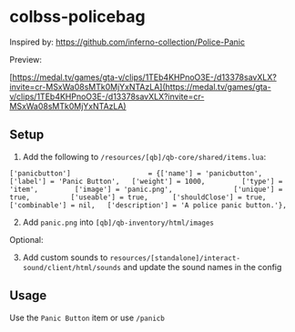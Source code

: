 # colbss-policebag

Inspired by: https://github.com/inferno-collection/Police-Panic

Preview:

[https://medal.tv/games/gta-v/clips/1TEb4KHPnoO3E-/d13378savXLX?invite=cr-MSxWa08sMTk0MjYxNTAzLA](https://medal.tv/games/gta-v/clips/1TEb4KHPnoO3E-/d13378savXLX?invite=cr-MSxWa08sMTk0MjYxNTAzLA)

## Setup

1. Add the following to `/resources/[qb]/qb-core/shared/items.lua`:

```
['panicbutton']                   = {['name'] = 'panicbutton',                ['label'] = 'Panic Button',   ['weight'] = 1000,         ['type'] = 'item',         ['image'] = 'panic.png',               ['unique'] = true,          ['useable'] = true,      ['shouldClose'] = true,      ['combinable'] = nil,   ['description'] = 'A police panic button.'},
```

2. Add `panic.png` into `[qb]/qb-inventory/html/images`

Optional:

3. Add custom sounds to `resources/[standalone]/interact-sound/client/html/sounds` and update the sound names in the config

## Usage

Use the `Panic Button` item or use `/panicb`
